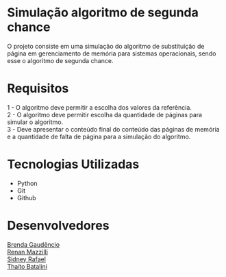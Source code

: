 # Simulação algoritmo de segunda chance
O projeto consiste em uma simulação do algoritmo de substituição de página em gerenciamento de memória para sistemas operacionais, sendo esse o algoritmo de segunda chance.

# Requisitos
1 - O algoritmo deve permitir a escolha dos valores da referência.<br>
2 - O algoritmo deve permitir escolha da quantidade de páginas para simular o algoritmo.<br>
3 - Deve apresentar o conteúdo final do conteúdo das páginas de memória e a quantidade de falta de página para a simulação do algoritmo.

# Tecnologias Utilizadas
- Python
- Git
- Github

# Desenvolvedores
[Brenda Gaudêncio](https://github.com/brendagaudencio)<br>
[Renan Mazzilli](https://github.com/renan-mazzilli)<br>
[Sidney Rafael](https://github.com/SidneyRMR)<br>
[Thaíto Batalini](https://github.com/thaitoGB)